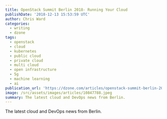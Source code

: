 ```yaml
---
title: OpenStack Summit Berlin 2018- Running Your Cloud
publishDate: '2018-12-13 15:53:59 UTC'
author: Chris Ward
categories:
  - writing
  - dzone
tags:
  - openstack
  - cloud
  - kubernetes
  - public cloud
  - private cloud
  - multi cloud
  - open infrastructure
  - 5g
  - machine learning
  - ai
publication_url: 'https://dzone.com/articles/openstack-summit-berlin-2018-running-your-cloud'
image: /src/assets/images/articles/10847788.jpeg
summary: The latest cloud and DevOps news from Berlin.
---
```

The latest cloud and DevOps news from Berlin.

